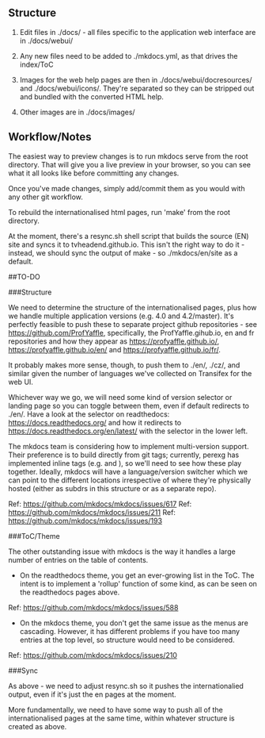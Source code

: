 ## Structure

1. Edit files in ./docs/ - all files specific to the application web interface are in ./docs/webui/

2. Any new files need to be added to ./mkdocs.yml, as that drives the index/ToC

3. Images for the web help pages are then in ./docs/webui/docresources/ and ./docs/webui/icons/. They're separated so
   they can be stripped out and bundled with the converted HTML help.

4. Other images are in ./docs/images/

## Workflow/Notes

The easiest way to preview changes is to run mkdocs serve from the root directory. That will give you a live preview
in your browser, so you can see what it all looks like before committing any changes.

Once you've made changes, simply add/commit them as you would with any other git workflow.

To rebuild the internationalised html pages, run 'make' from the root directory.

At the moment, there's a resync.sh shell script that builds the source (EN) site and syncs it to tvheadend.github.io. 
This isn't the right way to do it - instead, we should sync the output of make - so ./mkdocs/en/site as a default. 

##TO-DO

###Structure

We need to determine the structure of the internationalised pages, plus how we handle multiple application versions
(e.g. 4.0 and 4.2/master). It's perfectly feasible to push these to separate project github repositories  - see 
https://github.com/ProfYaffle, specifically, the ProfYaffle.gihub.io, en and fr repositories and how they appear as
https://profyaffle.github.io/, https://profyaffle.github.io/en/ and https://profyaffle.github.io/fr/.

It probably makes more sense, though, to push them to ./en/, ./cz/, and similar given the number of languages we've
collected on Transifex for the web UI. 

Whichever way we go, we will need some kind of version selector or landing page so you can toggle between them,
even if default redirects to ./en/. Have a look at the selector on readthedocs: https://docs.readthedocs.org/ 
and how it redirects to https://docs.readthedocs.org/en/latest/ with the selector in the lower left.

The mkdocs team is considering how to implement multi-version support. Their preference is to build directly from
git tags; currently, perexg has implemented inline tags (e.g. <tvhversion till="x.x"> and <tvhversion from="y.y">),
so we'll need to see how these play together. Ideally, mkdocs will have a language/version switcher which we can
point to the different locations irrespective of where they're physically hosted (either as subdrs in this structure or as a separate repo).

Ref: https://github.com/mkdocs/mkdocs/issues/617
Ref: https://github.com/mkdocs/mkdocs/issues/211
Ref: https://github.com/mkdocs/mkdocs/issues/193

###ToC/Theme

The other outstanding issue with mkdocs is the way it handles a large number of entries on the table of contents.

* On the readthedocs theme, you get an ever-growing list in the ToC. The intent is to implement a 'rollup' function of some
kind, as can be seen on the readthedocs pages above.

Ref: https://github.com/mkdocs/mkdocs/issues/588

* On the mkdocs theme, you don't get the same issue as the menus are cascading. However, it has different problems
if you have too many entries at the top level, so structure would need to be considered.

Ref: https://github.com/mkdocs/mkdocs/issues/210

###Sync

As above - we need to adjust resync.sh so it pushes the internationalied output, even if it's just the en pages at the moment.

More fundamentally, we need to have some way to push all of the internationalised pages at the same time, within whatever structure is created as above.
